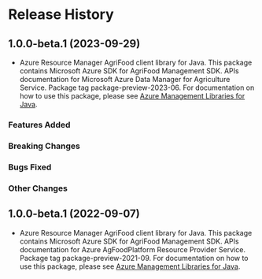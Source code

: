 # Release History

## 1.0.0-beta.1 (2023-09-29)

- Azure Resource Manager AgriFood client library for Java. This package contains Microsoft Azure SDK for AgriFood Management SDK. APIs documentation for Microsoft Azure Data Manager for Agriculture Service. Package tag package-preview-2023-06. For documentation on how to use this package, please see [Azure Management Libraries for Java](https://aka.ms/azsdk/java/mgmt).

### Features Added

### Breaking Changes

### Bugs Fixed

### Other Changes

## 1.0.0-beta.1 (2022-09-07)

- Azure Resource Manager AgriFood client library for Java. This package contains Microsoft Azure SDK for AgriFood Management SDK. APIs documentation for Azure AgFoodPlatform Resource Provider Service. Package tag package-preview-2021-09. For documentation on how to use this package, please see [Azure Management Libraries for Java](https://aka.ms/azsdk/java/mgmt).
